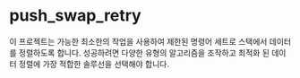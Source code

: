 # push_swap_retry
이 프로젝트는 가능한 최소한의 작업을 사용하여 제한된 명령어 세트로 스택에서 데이터를 정렬하도록 합니다. 성공하려면 다양한 유형의 알고리즘을 조작하고 최적화 된 데이터 정렬에 가장 적합한 솔루선을 선택해야 합니다.
